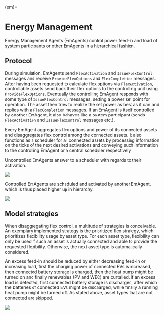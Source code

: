 (em)=

# Energy Management

Energy Management Agents (EmAgents) control power feed-in and load of system participants or other EmAgents in a hierarchical fashion.

## Protocol

During simulation, EmAgents send `FlexActivation` and `IssueFlexControl` messages and receive `ProvideFlexOptions` and `FlexCompletion` messages.
After having been requested to calculate flex options via `FlexActivation`, controllable assets send back their flex options to the controlling unit using `ProvideFlexOptions`. 
Eventually the controlling EmAgent responds with some type of `IssueFlexControl` messages, setting a power set point for operation.
The asset then tries to realize the set power as best as it can and replies with a `FlexCompletion` messages.
If an EmAgent is itself controlled by another EmAgent, it also behaves like a system participant (sends `FlexActivation` and `IssueFlexControl` messages etc.).


Every EmAgent aggregates flex options and power of its connected assets and disaggregates flex control among the connected assets. 
It also functions as a scheduler for all connected assets by processing information on the ticks of the next desired activations and conveying such information to the controlling EmAgent or a central scheduler respectively.

Uncontrolled EmAgents answer to a scheduler with regards to their activation.

![](http://www.plantuml.com/plantuml/proxy?cache=no&src=https://raw.githubusercontent.com/ie3-institute/simona/dev/docs/uml/protocol/em/UncontrolledEm.puml)

Controlled EmAgents are scheduled and activated by another EmAgent, which is thus placed higher up in hierarchy.

![](http://www.plantuml.com/plantuml/proxy?cache=no&src=https://raw.githubusercontent.com/ie3-institute/simona/dev/docs/uml/protocol/em/ControlledEm.puml)

## Model strategies

When disaggregating flex control, a multitude of strategies is conceivable.
An exemplary implemented strategy is the prioritized flex strategy, which prioritizes flexibility usage by asset type.
For each asset type, flexibility can only be used if such an asset is actually connected and able to provide the requested flexibility.
Otherwise, the next asset type is automatically considered.

An excess feed-in should be reduced by either decreasing feed-in or increasing load, first the charging power of connected EVs is increased, then connected battery storage is charged, then the heat pump might be turned on and finally renewables (PV and WEC) are curtailed.
If an excess load is detected, first connected battery storage is discharged, after which the batteries of connected EVs might be discharged, while finally a running heat pump might be turned off.
As stated above, asset types that are not connected are skipped.

![](http://www.plantuml.com/plantuml/proxy?cache=no&src=https://raw.githubusercontent.com/ie3-institute/simona/dev/docs/uml/main/em/PrioritizedFlexStrat.puml)
